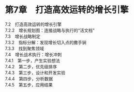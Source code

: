 # 第7章　打造高效运转的增长引擎  
7.2　打造高效运转的增长引擎  
7.2.2　增长规划图：连接战略与执行的“活文档”  
7.3　增长战略制定  
7.3.2　指标分解：发现增长切入点的撒手锏  
7.3.3　找到聚焦领域  
7.4　增长战术执行：增长冲刺  
7.4.1　第一步，产生实验想法  
7.4.2　第二步，优先级排序  
7.4.3　第三步，设计和开发实验  
7.4.4　第四步，分析数据  
7.4.5　第五步，应用结果  
